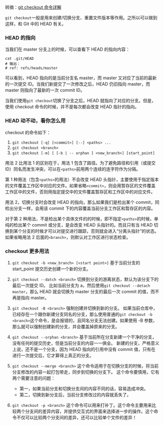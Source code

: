 转摘：[git checkout 命令详解](http://www.uml.org.cn/pzgl/2016082505.asp)

`git checkout`一般是用来创建/切换分支、重置文件版本等作用。之所以可以做到这样，和 Git 中的 HEAD 有关。

### HEAD 的指向

当我们在 master 分支上的时候，可以查看下 HEAD 的指向内容：

```shell
cat .git/HEAD
# 输出：
# ref: refs/heads/master
```

可以看到，HEAD 指向的是当前分支名 master，而 master 又对应了当前的最新的一次提交 ID。当我们新提交了一次修改之后，HEAD 仍旧指向 master，而 master 则指向了最新的一次 commit ID。

当我们使用`git checkout`切换了分支之后，HEAD 就指向了对应的分支。但是，使用 checkout 命令的时候，并不是每次都会改变 HEAD 指针的指向。

### HEAD 动不动，看你怎么用

checkout 的命令如下：

1. `git checkout [-q] [<commit>] [--] <paths> ...`
2. `git checkout <branch>`
3. `git checkout [-m] [ [-b | -- orphan ] <new_branch>] [start_point]`

用法 2 比用法 1 的区别在于，用法 1 包含了路径。为了避免路径和引用（或提交 ID）同名而发生冲突，可以在`<paths>`前用两个连续的连字符作为分隔。

第 1 种用法（包含`<paths>`的用法）不会改变 HEAD 头指针，主要使用于指定版本的文件覆盖工作区中对应的文件。如果省略`<commit>`，则会用暂存区的文件覆盖工作区中的文件，否则用指定提交中的文件覆盖暂存区和工作区中的对应文件。

用法 2，切换分支时会改变 HEAD 的指向，那么如果我们是检出某个 commit，同检出分支一样，会用该 commit 下的内容覆盖当前分支工作区和暂存区的内容。

对于第 2 种用法，不是检出某个具体文件的的时候，即不指定`<paths>`的时候，单纯的检出某个 commit 或分支，是会改变 HEAD 头指针的。而且只有当 HEAD 切换到某个分支的时候才可以对提交进行跟踪，否则就会进入“分离头指针”的状态。如果省略用法 2 后面的`<branch>`，则默认对工作区进行状态检查。

### checkout 更多用法

1. `git checkout -b <new_branch> [<start point>]`
    基于当前分支的 start_point 提交历史创建一个新的分支。
    
2. `git checkout --datch <branch>` 
    切换到分支的游离状态，默认为该分支下的最后一次提交 ID。
    比如当前分支为 a，然后使用`git checkout --detach master`，那么 HEAD 就会切换为 master 分支的最后一次 commit 的值，而不再是指向 master。

3. `git checkout -B <branch>`
    强制创建并切换到新的分支。
    如果当前仓库中，已经存在一个跟你新建分支同名的分支，那么使用普通的`git checkout -b <branch>`这个命令，是会报错的，且同名分支无法创建。如果使用 -B 参数，那么就可以强制创建新的分支，并会覆盖掉原来的分支。

4. `git checkout --orphan <branch>`
    基于当前所在分支新建一个干净的分支，没有任何的提交历史，但是当前分支的内容一一俱全。
    新建的分支，严格意义上说，还不是一个分支，因为 HEAD 指向的引用中没有 commit 值，只有在进行一次提交后，它才算得上真正的分支。

5. `git checkout --merge <branch>`
    这个命令适用于在切换分支的时候，将当前分支修改的内容一起打包带走，同步到切换的分支下。
    这个命令要慎用，它有两个需要注意的问题：
    * 第一，如果当前分支和切换分支间的内容不同的话，容易造成冲突。
    * 第二，切换到新分支后，当前分支修改过的内容就丢失了。

6. `git checkout -p <branch>`
    这个命令可以用来打补丁。这个命令主要用来比较两个分支间的差异内容，并提供交互式的界面来选择进一步的操作。这个命令不仅可以比较两个分支间的差异，还可以比较单个文件的差异！

